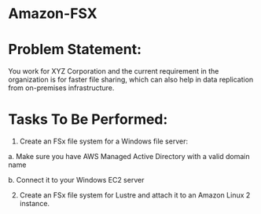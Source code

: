 # Amazon-FSX


# Problem Statement:

You work for XYZ Corporation and the current requirement in the organization is
for faster file sharing, which can also help in data replication from on-premises
infrastructure.

# Tasks To Be Performed:

1. Create an FSx file system for a Windows file server:

a. Make sure you have AWS Managed Active Directory with a valid
   domain name

b. Connect it to your Windows EC2 server

2. Create an FSx file system for Lustre and attach it to an Amazon Linux 2
   instance.

